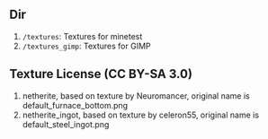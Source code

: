 
## Dir
1. `/textures`: Textures for minetest
2. `/textures_gimp`: Textures for GIMP
## Texture License (CC BY-SA 3.0)
1. netherite, based on texture by Neuromancer, original name is default_furnace_bottom.png
1. netherite_ingot, based on texture by celeron55, original name is default_steel_ingot.png
